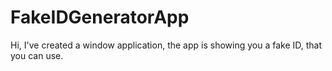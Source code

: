 # FakeIDGeneratorApp
Hi, I've created a window application, the app is showing you a fake ID, that you can use. 

